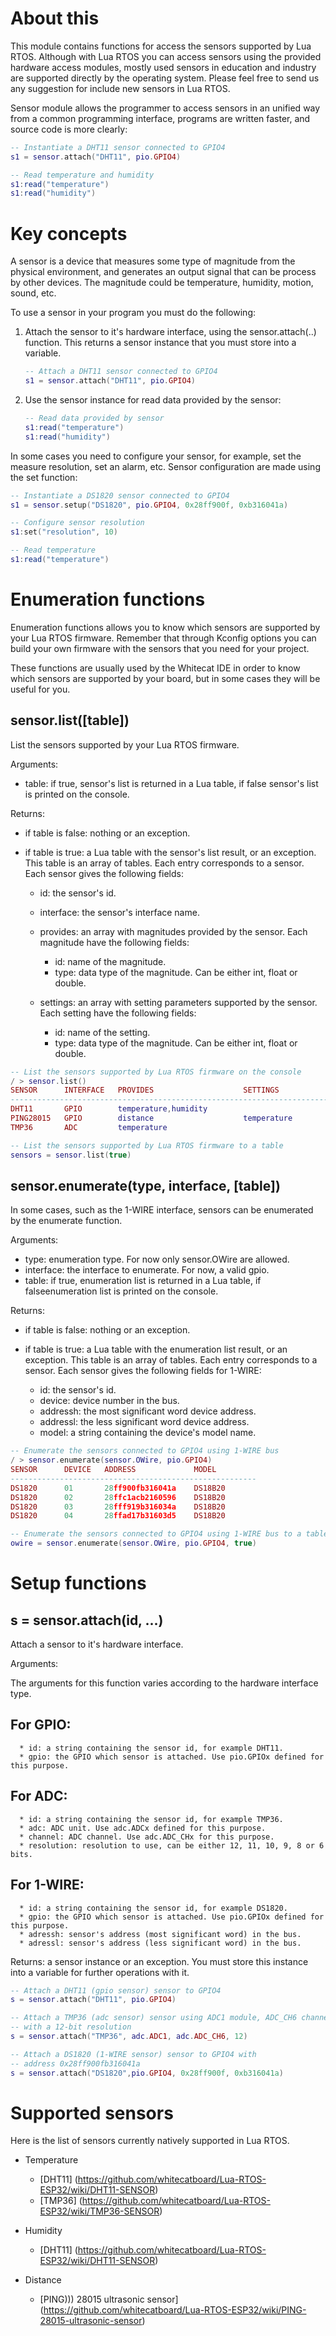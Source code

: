 # About this

This module contains functions for access the sensors supported by Lua RTOS. Although with Lua RTOS you can access sensors using the provided hardware access modules, mostly used sensors in education and industry are supported directly by the operating system. Please feel free to send us any suggestion for include new sensors in Lua RTOS.

Sensor module allows the programmer to access sensors in an unified way from a common programming interface, programs are written faster, and source code is more clearly:

```lua
-- Instantiate a DHT11 sensor connected to GPIO4
s1 = sensor.attach("DHT11", pio.GPIO4)

-- Read temperature and humidity
s1:read("temperature")
s1:read("humidity")
````

# Key concepts

A sensor is a device that measures some type of magnitude from the physical environment, and generates an output signal  that can be process by other devices. The magnitude could be temperature, humidity, motion, sound, etc.

To use a sensor in your program you must do the following:

1. Attach the sensor to it's hardware interface, using the sensor.attach(..) function. This returns a sensor instance that you must store into a variable.

   ```lua
   -- Attach a DHT11 sensor connected to GPIO4
   s1 = sensor.attach("DHT11", pio.GPIO4)
   ````

2. Use the sensor instance for read data provided by the sensor:

   ```lua
   -- Read data provided by sensor
   s1:read("temperature")
   s1:read("humidity")
   ````

In some cases you need to configure your sensor, for example, set the measure resolution, set an alarm, etc. Sensor configuration are made using the set function:

```lua
-- Instantiate a DS1820 sensor connected to GPIO4
s1 = sensor.setup("DS1820", pio.GPIO4, 0x28ff900f, 0xb316041a)

-- Configure sensor resolution
s1:set("resolution", 10)

-- Read temperature
s1:read("temperature")
````

# Enumeration functions

Enumeration functions allows you to know which sensors are supported by your Lua RTOS firmware. Remember that through Kconfig options you can build your own firmware with the sensors that you need for your project.

These functions are usually used by the Whitecat IDE in order to know which sensors are supported by your board, but in some cases they will be useful for you.
 
## sensor.list([table])

List the sensors supported by your Lua RTOS firmware.

Arguments:

* table: if true, sensor's list is returned in a Lua table, if false sensor's list is printed on the console.

Returns:

* if table is false: nothing or an exception.

* if table is true: a Lua table with the sensor's list result, or an exception. This table is an array of tables. Each entry corresponds to a sensor. Each sensor gives the following fields:

  * id: the sensor's id.
  * interface: the sensor's interface name.

  * provides: an array with magnitudes provided by the sensor. Each magnitude have the following fields:
    * id: name of the magnitude.
    * type: data type of the magnitude. Can be either int, float or double.

  * settings: an array with setting parameters supported by the sensor. Each setting have the following fields:
    * id: name of the setting.
    * type: data type of the magnitude. Can be either int, float or double.

```lua
-- List the sensors supported by Lua RTOS firmware on the console
/ > sensor.list()
SENSOR      INTERFACE   PROVIDES                    SETTINGS                   
-------------------------------------------------------------------------------
DHT11       GPIO        temperature,humidity        
PING28015   GPIO        distance                    temperature
TMP36       ADC         temperature                 
```

```lua
-- List the sensors supported by Lua RTOS firmware to a table
sensors = sensor.list(true)
```

## sensor.enumerate(type, interface, [table])

In some cases, such as the 1-WIRE interface, sensors can be enumerated by the enumerate function. 

Arguments:

* type: enumeration type. For now only sensor.OWire are allowed.
* interface: the interface to enumerate. For now, a valid gpio.
* table: if true, enumeration list is returned in a Lua table, if falseenumeration list is printed on the console.

Returns:

* if table is false: nothing or an exception.

* if table is true: a Lua table with the enumeration list result, or an exception. This table is an array of tables. Each entry corresponds to a sensor. Each sensor gives the following fields for 1-WIRE:

  * id: the sensor's id.
  * device: device number in the bus.
  * addressh: the most significant word device address.
  * addressl: the less significant word device address.
  * model: a string containing the device's model name.

```lua
-- Enumerate the sensors connected to GPIO4 using 1-WIRE bus
/ > sensor.enumerate(sensor.OWire, pio.GPIO4)
SENSOR      DEVICE   ADDRESS             MODEL         
-------------------------------------------------------
DS1820      01       28ff900fb316041a    DS18B20
DS1820      02       28ffc1acb2160596    DS18B20
DS1820      03       28fff919b316034a    DS18B20
DS1820      04       28ffad17b31603d5    DS18B20
```

```lua
-- Enumerate the sensors connected to GPIO4 using 1-WIRE bus to a table
owire = sensor.enumerate(sensor.OWire, pio.GPIO4, true)
```

# Setup functions

## s = sensor.attach(id, ...)

Attach a sensor to it's hardware interface.

Arguments:

The arguments for this function varies according to the hardware interface type.

   For GPIO:
   ---------

      * id: a string containing the sensor id, for example DHT11.
      * gpio: the GPIO which sensor is attached. Use pio.GPIOx defined for this purpose.

   For ADC:
   --------

      * id: a string containing the sensor id, for example TMP36.
      * adc: ADC unit. Use adc.ADCx defined for this purpose.
      * channel: ADC channel. Use adc.ADC_CHx for this purpose.
      * resolution: resolution to use, can be either 12, 11, 10, 9, 8 or 6 bits.

   For 1-WIRE:
   -----------

      * id: a string containing the sensor id, for example DS1820.
      * gpio: the GPIO which sensor is attached. Use pio.GPIOx defined for this purpose.
      * adressh: sensor's address (most significant word) in the bus.
      * adressl: sensor's address (less significant word) in the bus.

Returns: a sensor instance or an exception. You must store this instance into a variable for further operations with it.

```lua
-- Attach a DHT11 (gpio sensor) sensor to GPIO4
s = sensor.attach("DHT11", pio.GPIO4)
```

```lua
-- Attach a TMP36 (adc sensor) sensor using ADC1 module, ADC_CH6 channel
-- with a 12-bit resolution
s = sensor.attach("TMP36", adc.ADC1, adc.ADC_CH6, 12)
```

```lua
-- Attach a DS1820 (1-WIRE sensor) sensor to GPIO4 with 
-- address 0x28ff900fb316041a
s = sensor.attach("DS1820",pio.GPIO4, 0x28ff900f, 0xb316041a)
```

# Supported sensors

Here is the list of sensors currently natively supported in Lua RTOS.

  * Temperature
    - [DHT11] (https://github.com/whitecatboard/Lua-RTOS-ESP32/wiki/DHT11-SENSOR)
    - [TMP36] (https://github.com/whitecatboard/Lua-RTOS-ESP32/wiki/TMP36-SENSOR)

  * Humidity
    - [DHT11] (https://github.com/whitecatboard/Lua-RTOS-ESP32/wiki/DHT11-SENSOR)

  * Distance
    - [PING))) 28015 ultrasonic sensor] (https://github.com/whitecatboard/Lua-RTOS-ESP32/wiki/PING-28015-ultrasonic-sensor)